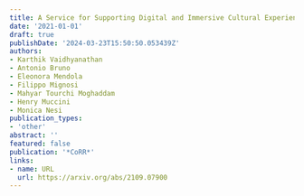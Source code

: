 ```yaml
---
title: A Service for Supporting Digital and Immersive Cultural Experiences
date: '2021-01-01'
draft: true
publishDate: '2024-03-23T15:50:50.053439Z'
authors:
- Karthik Vaidhyanathan
- Antonio Bruno
- Eleonora Mendola
- Filippo Mignosi
- Mahyar Tourchi Moghaddam
- Henry Muccini
- Monica Nesi
publication_types:
- 'other'
abstract: ''
featured: false
publication: '*CoRR*'
links:
- name: URL
  url: https://arxiv.org/abs/2109.07900
---
```


